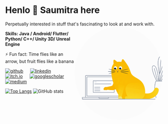 
# Henlo 👋 Saumitra here 
Perpetually interested in stuff that's fascinating to look at and work with. <img src="https://github.com/saumitrasapre/saumitrasapre/blob/main/code-cat-round.gif" align="right" height = 300 width = 282 style="border-radius:50%"/>

**Skills: Java / Android/ Flutter/ Python/ C++/ Unity 3D/ Unreal Engine**     

⚡ Fun fact: Time flies like an arrow, but fruit flies like a banana 


[<img src='https://cdn.simpleicons.org/github/2ea043' alt='github' height='40'>](https://github.com/saumitrasapre) &emsp; [<img src='https://cdn.simpleicons.org/linkedin/2ea043' alt='linkedin' height='40'>](https://www.linkedin.com/in/saumitra-sapre/) &emsp; [<img src='https://cdn.simpleicons.org/itchdotio/2ea043' alt='itch.io' height='40'>](https://shockwave20599.itch.io/) &emsp; [<img src='https://cdn.simpleicons.org/googlescholar/2ea043' alt='googlescholar' height='40'>](https://scholar.google.com/citations?user=UMk4-_kAAAAJ&hl=en) &emsp; [<img src='https://cdn.simpleicons.org/medium/2ea043' alt='medium' height='40'>]([https://scholar.google.com/citations?user=UMk4-_kAAAAJ&hl=en](https://saumitrasapre.medium.com/))
  
[![Top Langs](https://github-readme-stats.vercel.app/api/top-langs/?username=saumitrasapre&exclude_repo=Augmented-Reality,anuraghazra.github.io)](https://github.com/anuraghazra/github-readme-stats)     ![GitHub stats](https://github-readme-stats.vercel.app/api?username=saumitrasapre&&show_icons=true5)  

<!--![Profile views](https://gpvc.arturio.dev/saumitrasapre)  >
